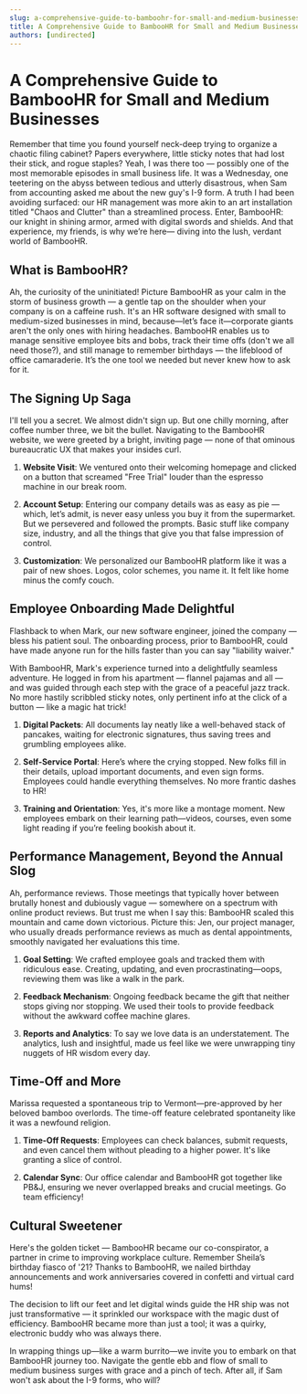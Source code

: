 ```yaml
---
slug: a-comprehensive-guide-to-bamboohr-for-small-and-medium-businesses
title: A Comprehensive Guide to BambooHR for Small and Medium Businesses
authors: [undirected]
---
```



# A Comprehensive Guide to BambooHR for Small and Medium Businesses

Remember that time you found yourself neck-deep trying to organize a chaotic filing cabinet? Papers everywhere, little sticky notes that had lost their stick, and rogue staples? Yeah, I was there too — possibly one of the most memorable episodes in small business life. It was a Wednesday, one teetering on the abyss between tedious and utterly disastrous, when Sam from accounting asked me about the new guy's I-9 form. A truth I had been avoiding surfaced: our HR management was more akin to an art installation titled "Chaos and Clutter" than a streamlined process. Enter, BambooHR: our knight in shining armor, armed with digital swords and shields. And that experience, my friends, is why we’re here— diving into the lush, verdant world of BambooHR.

## What is BambooHR?

Ah, the curiosity of the uninitiated! Picture BambooHR as your calm in the storm of business growth — a gentle tap on the shoulder when your company is on a caffeine rush. It's an HR software designed with small to medium-sized businesses in mind, because—let’s face it—corporate giants aren't the only ones with hiring headaches. BambooHR enables us to manage sensitive employee bits and bobs, track their time offs (don't we all need those?), and still manage to remember birthdays — the lifeblood of office camaraderie. It’s the one tool we needed but never knew how to ask for it.

## The Signing Up Saga

I'll tell you a secret. We almost didn't sign up. But one chilly morning, after coffee number three, we bit the bullet. Navigating to the BambooHR website, we were greeted by a bright, inviting page — none of that ominous bureaucratic UX that makes your insides curl.

1. **Website Visit**: We ventured onto their welcoming homepage and clicked on a button that screamed "Free Trial" louder than the espresso machine in our break room.

2. **Account Setup**: Entering our company details was as easy as pie — which, let’s admit, is never easy unless you buy it from the supermarket. But we persevered and followed the prompts. Basic stuff like company size, industry, and all the things that give you that false impression of control.

3. **Customization**: We personalized our BambooHR platform like it was a pair of new shoes. Logos, color schemes, you name it. It felt like home minus the comfy couch.

## Employee Onboarding Made Delightful

Flashback to when Mark, our new software engineer, joined the company — bless his patient soul. The onboarding process, prior to BambooHR, could have made anyone run for the hills faster than you can say "liability waiver."

With BambooHR, Mark's experience turned into a delightfully seamless adventure. He logged in from his apartment — flannel pajamas and all — and was guided through each step with the grace of a peaceful jazz track. No more hastily scribbled sticky notes, only pertinent info at the click of a button — like a magic hat trick! 

1. **Digital Packets**: All documents lay neatly like a well-behaved stack of pancakes, waiting for electronic signatures, thus saving trees and grumbling employees alike.

2. **Self-Service Portal**: Here’s where the crying stopped. New folks fill in their details, upload important documents, and even sign forms. Employees could handle everything themselves. No more frantic dashes to HR!

3. **Training and Orientation**: Yes, it's more like a montage moment. New employees embark on their learning path—videos, courses, even some light reading if you’re feeling bookish about it.

## Performance Management, Beyond the Annual Slog

Ah, performance reviews. Those meetings that typically hover between brutally honest and dubiously vague — somewhere on a spectrum with online product reviews. But trust me when I say this: BambooHR scaled this mountain and came down victorious. Picture this: Jen, our project manager, who usually dreads performance reviews as much as dental appointments, smoothly navigated her evaluations this time.

1. **Goal Setting**: We crafted employee goals and tracked them with ridiculous ease. Creating, updating, and even procrastinating—oops, reviewing them was like a walk in the park.

2. **Feedback Mechanism**: Ongoing feedback became the gift that neither stops giving nor stopping. We used their tools to provide feedback without the awkward coffee machine glares.

3. **Reports and Analytics**: To say we love data is an understatement. The analytics, lush and insightful, made us feel like we were unwrapping tiny nuggets of HR wisdom every day.

## Time-Off and More

Marissa requested a spontaneous trip to Vermont—pre-approved by her beloved bamboo overlords. The time-off feature celebrated spontaneity like it was a newfound religion.

1. **Time-Off Requests**: Employees can check balances, submit requests, and even cancel them without pleading to a higher power. It's like granting a slice of control.

2. **Calendar Sync**: Our office calendar and BambooHR got together like PB&J, ensuring we never overlapped breaks and crucial meetings. Go team efficiency!

## Cultural Sweetener

Here's the golden ticket — BambooHR became our co-conspirator, a partner in crime to improving workplace culture. Remember Sheila’s birthday fiasco of '21? Thanks to BambooHR, we nailed birthday announcements and work anniversaries covered in confetti and virtual card hums!

The decision to lift our feet and let digital winds guide the HR ship was not just transformative — it sprinkled our workspace with the magic dust of efficiency. BambooHR became more than just a tool; it was a quirky, electronic buddy who was always there.

In wrapping things up—like a warm burrito—we invite you to embark on that BambooHR journey too. Navigate the gentle ebb and flow of small to medium business surges with grace and a pinch of tech. After all, if Sam won't ask about the I-9 forms, who will?
